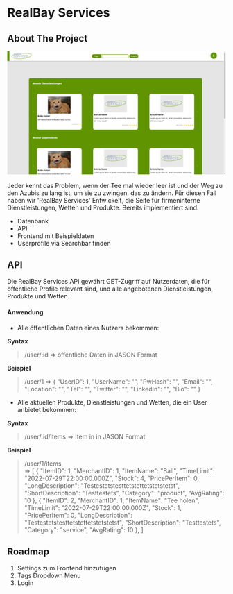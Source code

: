 # RealBay Services

<!-- ABOUT THE PROJECT -->
## About The Project

![RealBay Home Screen](readme/RealBayHomeScreen.png)

Jeder kennt das Problem, wenn der Tee mal wieder leer ist und der Weg zu den Azubis zu lang ist, um sie zu zwingen, das zu ändern.
Für diesen Fall haben wir 'RealBay Services' Entwickelt, die Seite für firmeninterne Dienstleistungen, Wetten und Produkte.
Bereits implementiert sind:

* Datenbank 
* API 
* Frontend mit Beispieldaten
* Userprofile via Searchbar finden

<!-- API -->
## API

Die RealBay Services API gewährt GET-Zugriff auf Nutzerdaten, die für öffentliche Profile relevant sind, und alle angebotenen Dienstleistungen, Produkte und Wetten.

#### Anwendung

- Alle öffentlichen Daten eines Nutzers bekommen:

**Syntax**
> /user/:id
> => öffentliche Daten in JASON Format
 
**Beispiel**
> /user/1
> =>
> {
> "UserID": 1,
> "UserName": "",
> "PwHash": "",
> "Email": "",
> "Location": "",
> "Tel": "",
> "Twitter": "",
> "LinkedIn": "", 
> "Bio": ""
> }

- Alle aktuellen Produkte, Dienstleistungen und Wetten, die ein User anbietet bekommen:

**Syntax**
> /user/:id/items
> => Item in in JASON Format
 
**Beispiel**
> /user/1/items <br>
> =>
> [
>{
>"ItemID": 1,
>"MerchantID": 1,
>"ItemName": "Ball",
>"TimeLimit": "2022-07-29T22:00:00.000Z",
>"Stock": 4,
>"PricePerItem": 0,
>"LongDescription": "Testestetstesttetstettetstetstetst",
>"ShortDescription": "Testtestets",
>"Category": "product",
>"AvgRating": 10
>},
>{
>"ItemID": 2,
>"MerchantID": 1,
>"ItemName": "Tee holen",
>"TimeLimit": "2022-07-29T22:00:00.000Z",
>"Stock": 1,
>"PricePerItem": 0,
>"LongDescription": "Testestetstesttetstettetstetstetst",
>"ShortDescription": "Testtestets",
>"Category": "service",
>"AvgRating": 10
>},
>]


<!-- Roadmap -->
## Roadmap

1. Settings zum Frontend hinzufügen
2. Tags Dropdown Menu
3. Login
